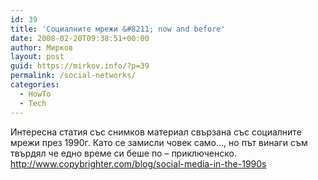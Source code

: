 ```yaml
---
id: 39
title: 'Социалните мрежи &#8211; now and before'
date: 2008-02-20T09:38:51+00:00
author: Мирков
layout: post
guid: https://mirkov.info/?p=39
permalink: /social-networks/
categories:
  - HowTo
  - Tech
---
```

Интересна статия със снимков материал свързана със социалните мрежи през 1990г. Като се замисли човек само&#8230;, но път винаги съм твърдял че едно време си беше по &#8211; приключенско.  
<http://www.copybrighter.com/blog/social-media-in-the-1990s>